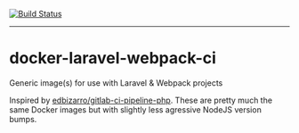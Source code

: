 [![Build Status](https://travis-ci.com/make-ci-great-again/docker-laravel-webpack-ci.svg?branch=master)](https://travis-ci.com/make-ci-great-again/docker-laravel-webpack-ci)

----

# docker-laravel-webpack-ci

Generic image(s) for use with Laravel &amp; Webpack projects

Inspired by [edbizarro/gitlab-ci-pipeline-php](https://github.com/edbizarro/gitlab-ci-pipeline-php).
These are pretty much the same Docker images but with slightly less agressive NodeJS version bumps.
